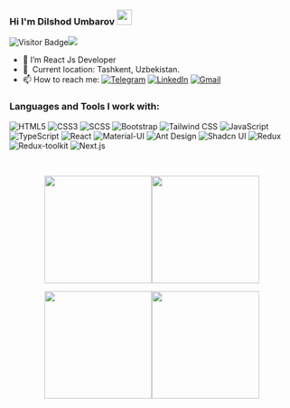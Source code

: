 ### Hi I'm Dilshod Umbarov <img src="https://media.giphy.com/media/hvRJCLFzcasrR4ia7z/giphy.gif" width="27px">
![Visitor Badge](https://visitor-badge.laobi.icu/badge?page_id=iskanderovv.iskanderovv)![](https://hit.yhype.me/github/profile?user_id=117995945)

- 🔭 I’m React Js Developer
- 📍 &nbsp;Current location: Tashkent, Uzbekistan.
- 📫 How to reach me: <a href="https://t.me/umbarovff"><img src="https://img.shields.io/badge/-Telegram-2CA5E0?style=flat&logo=telegram&logoColor=white" alt="Telegram"></a> <a href="www.linkedin.com/in/dilshod0711"><img src="https://img.shields.io/badge/-LinkedIn-0077B5?style=flat&logo=linkedin&logoColor=white" alt="LinkedIn"></a>
<a href="mailto:dilshodumbarov707@gmail.com"><img src="https://img.shields.io/badge/-Gmail-D14836?style=flat&logo=gmail&logoColor=white" alt="Gmail"></a>

### Languages and Tools I work with:

![HTML5](https://img.shields.io/badge/-HTML5-f06529?style=flat&logo=html5&logoColor=white)
![CSS3](https://img.shields.io/badge/-CSS3-264de4?style=flat&logo=css3&logoColor=white)
![SCSS](https://img.shields.io/badge/-SCSS-CC6699?style=flat&logo=sass&logoColor=white)
![Bootstrap](https://img.shields.io/badge/-Bootstrap-563D7C?style=flat&logo=bootstrap&logoColor=white)
![Tailwind CSS](https://img.shields.io/badge/-Tailwind%20CSS-38B2AC?style=flat&logo=tailwind-css&logoColor=white)
![JavaScript](https://img.shields.io/badge/-JavaScript-F7DF1E?style=flat&logo=javascript&logoColor=323330)
![TypeScript](https://img.shields.io/badge/-TypeScript-007ACC?style=flat&logo=typescript&logoColor=white)
![React](https://img.shields.io/badge/-React-323330?style=flat&logo=react&logoColor=white)
![Material-UI](https://img.shields.io/badge/-Material--UI-0081CB?style=flat&logo=material-ui&logoColor=white)
![Ant Design](https://img.shields.io/badge/-Ant%20Design-0170FE?style=flat&logo=ant-design&logoColor=white)
![Shadcn UI](https://img.shields.io/badge/-Shadcn%20UI-8E44AD?style=flat&logoColor=white)
![Redux](https://img.shields.io/badge/-Redux-764ABC?style=flat&logo=redux&logoColor=white)
![Redux-toolkit](https://img.shields.io/badge/-Redux--toolkit-764ABC?style=flat&logo=redux&logoColor=white)
![Next.js](https://img.shields.io/badge/-Next.js-000000?style=flat&logo=nextdotjs&logoColor=white)

<br>

<p align="center" style="display: flex; justify-content: center;">
    <a href="https://github.com/iskanderovv#gh-light-mode-only">
        <img height="190em" src="https://github-readme-stats.vercel.app/api?username=iskanderovv&count_private=true&show_icons=true&include_all_commits=true&custom_title=iskanderovv%27s%20github%20stats&hide_border=true&line_height=28&theme=graywhite" align="center"/>
    </a>
    <a href="https://github.com/iskanderovv#gh-light-mode-only">
        <img height="190em" src="https://github-readme-stats.vercel.app/api/top-langs/?username=iskanderovv&count_private=true&show_icons=true&include_all_commits=true&layout=compact&hide_border=true&langs_count=10&theme=graywhite" align="center"/>
    </a>
</p>
<p align="center" style="display: flex; justify-content: center;">
    <a href="https://github.com/iskanderovv#gh-dark-mode-only">
        <img height="190em" src="https://github-readme-stats.vercel.app/api?username=iskanderovv&count_private=true&show_icons=true&include_all_commits=true&custom_title=iskanderovv%27s%20github%20stats&hide_border=true&line_height=28&theme=dark" align="center"/>
    </a>
    <a href="https://github.com/iskanderovv#gh-dark-mode-only">
        <img height="190em" src="https://github-readme-stats.vercel.app/api/top-langs/?username=iskanderovv&count_private=true&show_icons=true&include_all_commits=true&layout=compact&hide_border=true&langs_count=10&theme=dark" align="center"/>
    </a>
</p>
